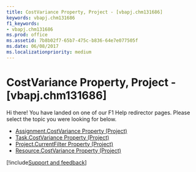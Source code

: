 ```yaml
---
title: CostVariance Property, Project - [vbapj.chm131686]
keywords: vbapj.chm131686
f1_keywords:
- vbapj.chm131686
ms.prod: office
ms.assetid: 7b8b02f7-65b7-475c-b836-64e7e077505f
ms.date: 06/08/2017
ms.localizationpriority: medium
---
```



# CostVariance Property, Project - [vbapj.chm131686]

Hi there! You have landed on one of our F1 Help redirector pages. Please select the topic you were looking for below.

- [Assignment.CostVariance Property (Project)](https://msdn.microsoft.com/library/140fe7d6-cfd6-7521-e11b-24d5dbe09d1a%28Office.15%29.aspx)
- [Task.CostVariance Property (Project)](https://msdn.microsoft.com/library/2dd4da66-3135-e59d-fbc7-5ddd07e14a1b%28Office.15%29.aspx)
- [Project.CurrentFilter Property (Project)](https://msdn.microsoft.com/library/b97e43ac-2167-80f0-bf5e-609a08f42fd9%28Office.15%29.aspx)
- [Resource.CostVariance Property (Project)](https://msdn.microsoft.com/library/ae706493-fb99-74db-3e43-a1cda4632f21%28Office.15%29.aspx)

[!include[Support and feedback](~/includes/feedback-boilerplate.md)]